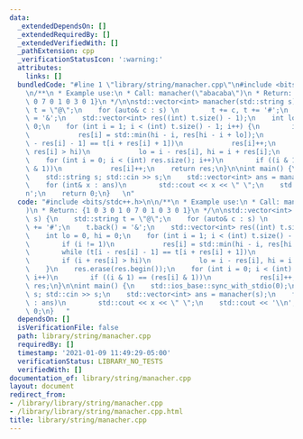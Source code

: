 ```yaml
---
data:
  _extendedDependsOn: []
  _extendedRequiredBy: []
  _extendedVerifiedWith: []
  _pathExtension: cpp
  _verificationStatusIcon: ':warning:'
  attributes:
    links: []
  bundledCode: "#line 1 \"library/string/manacher.cpp\"\n#include <bits/stdc++.h>\n\
    \n/**\n * Example use:\n * Call: manacher(\"abacaba\")\n * Return: {1 0 3 0 1\
    \ 0 7 0 1 0 3 0 1}\n */\n\nstd::vector<int> manacher(std::string s) {\n    std::string\
    \ t = \"@\";\n    for (auto& c : s) \n        t += c, t += '#';\n    t.back()\
    \ = '&';\n    std::vector<int> res((int) t.size() - 1);\n    int lo = 0, hi =\
    \ 0;\n    for (int i = 1; i < (int) t.size() - 1; i++) {\n        if (i != 1)\n\
    \            res[i] = std::min(hi - i, res[hi - i + lo]);\n        while (t[i\
    \ - res[i] - 1] == t[i + res[i] + 1])\n            res[i]++;\n        if (i +\
    \ res[i] > hi)\n            lo = i - res[i], hi = i + res[i];\n    }\n    res.erase(res.begin());\n\
    \    for (int i = 0; i < (int) res.size(); i++)\n        if ((i & 1) == (res[i]\
    \ & 1))\n            res[i]++;\n    return res;\n}\n\nint main() {\n    std::ios_base::sync_with_stdio(0);\n\
    \    std::string s; std::cin >> s;\n    std::vector<int> ans = manacher(s);\n\
    \    for (int& x : ans)\n        std::cout << x << \" \";\n    std::cout << '\\\
    n';\n    return 0;\n}   \n"
  code: "#include <bits/stdc++.h>\n\n/**\n * Example use:\n * Call: manacher(\"abacaba\"\
    )\n * Return: {1 0 3 0 1 0 7 0 1 0 3 0 1}\n */\n\nstd::vector<int> manacher(std::string\
    \ s) {\n    std::string t = \"@\";\n    for (auto& c : s) \n        t += c, t\
    \ += '#';\n    t.back() = '&';\n    std::vector<int> res((int) t.size() - 1);\n\
    \    int lo = 0, hi = 0;\n    for (int i = 1; i < (int) t.size() - 1; i++) {\n\
    \        if (i != 1)\n            res[i] = std::min(hi - i, res[hi - i + lo]);\n\
    \        while (t[i - res[i] - 1] == t[i + res[i] + 1])\n            res[i]++;\n\
    \        if (i + res[i] > hi)\n            lo = i - res[i], hi = i + res[i];\n\
    \    }\n    res.erase(res.begin());\n    for (int i = 0; i < (int) res.size();\
    \ i++)\n        if ((i & 1) == (res[i] & 1))\n            res[i]++;\n    return\
    \ res;\n}\n\nint main() {\n    std::ios_base::sync_with_stdio(0);\n    std::string\
    \ s; std::cin >> s;\n    std::vector<int> ans = manacher(s);\n    for (int& x\
    \ : ans)\n        std::cout << x << \" \";\n    std::cout << '\\n';\n    return\
    \ 0;\n}   "
  dependsOn: []
  isVerificationFile: false
  path: library/string/manacher.cpp
  requiredBy: []
  timestamp: '2021-01-09 11:49:29-05:00'
  verificationStatus: LIBRARY_NO_TESTS
  verifiedWith: []
documentation_of: library/string/manacher.cpp
layout: document
redirect_from:
- /library/library/string/manacher.cpp
- /library/library/string/manacher.cpp.html
title: library/string/manacher.cpp
---
```


